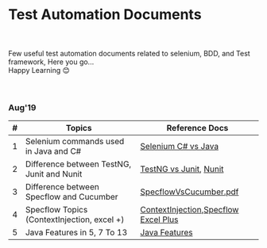 # Test Automation Documents
<br><br>
Few useful test automation documents related to selenium, BDD, and Test framework, Here you go...<br>
Happy Learning 😊 <br>
<br><br>

### Aug'19 <br>

#|Topics  | Reference Docs
--|------------ | -------------
1|Selenium commands used in Java and C#| [Selenium C# vs Java](https://github.com/rajadhiRajacom/QATest/blob/master/Selenium-C%23-Java_Version.pdf)
2| Difference between TestNG, Junit and Nunit | [TestNG vs Junit](https://github.com/rajadhiRajacom/DevTest/blob/master/Test%20Framewor_TestNG-JUnit.pdf), [Nunit](https://github.com/rajadhiRajacom/QATest/blob/master/Test%20Framewor_NUnit.pdf)
3| Difference between Specflow and Cucumber | [SpecflowVsCucumber.pdf](https://github.com/rajadhiRajacom/QATest/blob/master/BDD-Specflow_VS_Cucumber.pdf)
4|Specflow Topics (ContextInjection, excel +) |[ContextInjection](https://github.com/rajadhiRajacom/QATest/blob/master/Context_Injection_Specflow.pdf),[Specflow Excel Plus](https://github.com/rajadhiRajacom/QATest/blob/master/Specflow_Excel_Plus.pdf)
5|Java Features in 5, 7 To 13 |[ Java Features](https://github.com/rajadhiRajacom/DevTest/blob/master/Java_Features.pdf)

<br>
